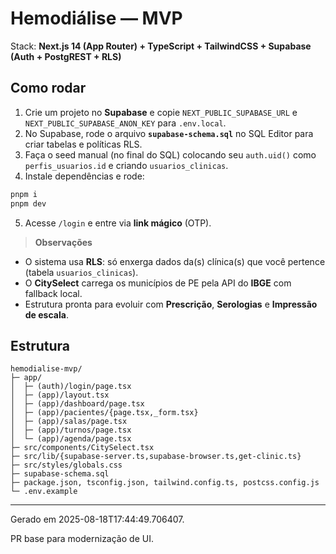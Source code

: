 # Hemodiálise — MVP

Stack: **Next.js 14 (App Router) + TypeScript + TailwindCSS + Supabase (Auth + PostgREST + RLS)**

## Como rodar

1) Crie um projeto no **Supabase** e copie `NEXT_PUBLIC_SUPABASE_URL` e `NEXT_PUBLIC_SUPABASE_ANON_KEY` para `.env.local`.
2) No Supabase, rode o arquivo **`supabase-schema.sql`** no SQL Editor para criar tabelas e políticas RLS.
3) Faça o seed manual (no final do SQL) colocando seu `auth.uid()` como `perfis_usuarios.id` e criando `usuarios_clinicas`.
4) Instale dependências e rode:
```bash
pnpm i
pnpm dev
```
5) Acesse `/login` e entre via **link mágico** (OTP).

> **Observações**
- O sistema usa **RLS**: só enxerga dados da(s) clínica(s) que você pertence (tabela `usuarios_clinicas`).
- O **CitySelect** carrega os municípios de PE pela API do **IBGE** com fallback local.
- Estrutura pronta para evoluir com **Prescrição**, **Serologias** e **Impressão de escala**.

## Estrutura
```
hemodialise-mvp/
├─ app/
│  ├─ (auth)/login/page.tsx
│  ├─ (app)/layout.tsx
│  ├─ (app)/dashboard/page.tsx
│  ├─ (app)/pacientes/{page.tsx,_form.tsx}
│  ├─ (app)/salas/page.tsx
│  ├─ (app)/turnos/page.tsx
│  └─ (app)/agenda/page.tsx
├─ src/components/CitySelect.tsx
├─ src/lib/{supabase-server.ts,supabase-browser.ts,get-clinic.ts}
├─ src/styles/globals.css
├─ supabase-schema.sql
├─ package.json, tsconfig.json, tailwind.config.ts, postcss.config.js
└─ .env.example
```

---
Gerado em 2025-08-18T17:44:49.706407.

PR base para modernização de UI.

